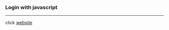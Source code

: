 ### Login with javascript
----
click [website](https://Ramsakal143.github.io/JavaScript-login/index.html)
